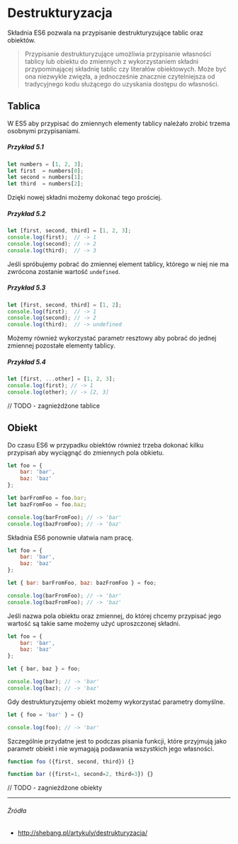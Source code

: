 # Destrukturyzacja

Składnia ES6 pozwala na przypisanie destrukturyzujące tablic oraz obiektów.

> Przypisanie destrukturyzujące umożliwia przypisanie własności tablicy lub obiektu do zmiennych z wykorzystaniem składni przypominającej składnię tablic czy literałów obiektowych. Może być ona niezwykle zwięzła, a jednocześnie znacznie czytelniejsza od tradycyjnego kodu służącego do uzyskania dostępu do własności.

## Tablica

W ES5 aby przypisać do zmiennych elementy tablicy należało zrobić trzema osobnymi przypisaniami. 

##### Przykład 5.1
```js
let numbers = [1, 2, 3];
let first  = numbers[0];
let second = numbers[1];
let third  = numbers[2];
```

Dzięki nowej składni możemy dokonać tego prościej.

##### Przykład 5.2
```js
let [first, second, third] = [1, 2, 3];
console.log(first);  // -> 1
console.log(second); // -> 2
console.log(third);  // -> 3
```

Jeśli spróbujemy pobrać do zmiennej element tablicy, którego w niej nie ma zwrócona zostanie wartość `undefined`.

##### Przykład 5.3
```js
let [first, second, third] = [1, 2];
console.log(first);  // -> 1
console.log(second); // -> 2
console.log(third);  // -> undefined
```

Możemy również wykorzystać parametr resztowy aby pobrać do jednej zmiennej pozostałe elementy tablicy.

##### Przykład 5.4
```js
let [first, ...other] = [1, 2, 3];
console.log(first); // -> 1
console.log(other); // -> [2, 3]
```

// TODO - zagnieżdżone tablice

## Obiekt

Do czasu ES6 w przypadku obiektów również trzeba dokonać kilku przypisań aby wyciągnąć do zmiennych pola obkietu.

```js
let foo = { 
    bar: 'bar',
    baz: 'baz'
};

let barFromFoo = foo.bar;
let bazFromFoo = foo.baz;

console.log(barFromFoo); // -> 'bar'
console.log(bazFromFoo); // -> 'baz'
```

Składnia ES6 ponownie ułatwia nam pracę.

```js
let foo = { 
    bar: 'bar',
    baz: 'baz'
};

let { bar: barFromFoo, baz: bazFromFoo } = foo;

console.log(barFromFoo); // -> 'bar'
console.log(bazFromFoo); // -> 'baz'
```

Jeśli nazwa pola obiektu oraz zmiennej, do której chcemy przypisać jego wartość są takie same możemy użyć uproszczonej składni.

```js
let foo = { 
    bar: 'bar',
    baz: 'baz' 
};

let { bar, baz } = foo;

console.log(bar); // -> 'bar'
console.log(baz); // -> 'baz'
```

Gdy destrukturyzujemy obiekt możemy wykorzystać parametry domyślne.

```js
let { foo = 'bar' } = {}

console.log(foo); // -> 'bar'
```

Szczególnie przydatne jest to podczas pisania funkcji, które przyjmują jako parametr obiekt i nie wymagają podawania wszystkich jego własności.

```js
function foo ({first, second, third}) {}

function bar ({first=1, second=2, third=3}) {}
```

// TODO - zagnieżdżone obiekty

---

###### Źródła

* http://shebang.pl/artykuly/destrukturyzacja/